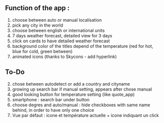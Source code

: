 ## Function of the app :
1. choose between auto or manual localisation
1. pick any city in the world
1. choose between english or international units
1. 7 days weather forecast, detailed view for 3 days
1. click on cards to have detailed weather forecast
2. background color of the titles depend of the temperature (red for hot, blue for cold, green between)
1. animated icons (thanks to Skycons - add hyperlink)

## To-Do
2. chose between autodetect or add a country and cityname
4. growing up search bar if manual setting, appears after chose manual
5. good looking button for temperature setting (like quote_app)
7. smartphone : search bar under button
8. choose degres and auto/manual : hide checkboxes with same name behind, in order to have only one choice 
11. Vue par défaut : icone et température actuelle + icone indiquant un click
